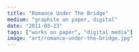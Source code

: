 ```yaml
---
title: "Romance Under The Bridge"
medium: "graphite on paper, digital"
date: "2011-03-23"
tags: ["works on paper", "digital media"]
image: "art/romance-under-the-bridge.jpg"
---
```

